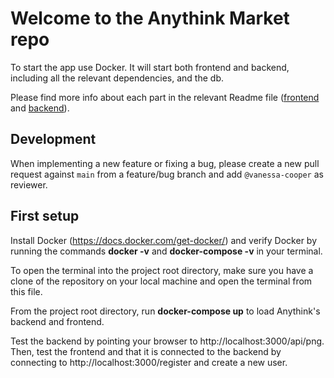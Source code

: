 # Welcome to the Anythink Market repo

To start the app use Docker. It will start both frontend and backend, including all the relevant dependencies, and the db.

Please find more info about each part in the relevant Readme file ([frontend](frontend/readme.md) and [backend](backend/README.md)).

## Development

When implementing a new feature or fixing a bug, please create a new pull request against `main` from a feature/bug branch and add `@vanessa-cooper` as reviewer.

## First setup

Install Docker (https://docs.docker.com/get-docker/) and verify Docker by running the commands **docker -v** and **docker-compose -v** in your terminal.

To open the terminal into the project root directory, make sure you have a clone of the repository on your local machine and open the terminal from this file.

From the project root directory, run **docker-compose up** to load Anythink's backend and frontend.

Test the backend by pointing your browser to http://localhost:3000/api/png.
Then, test the frontend and that it is connected to the backend by connecting to http://localhost:3000/register and create a new user.
